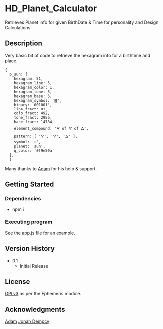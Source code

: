 # HD_Planet_Calculator

Retrieves Planet info for given BirthDate & Time for personality and Design Calculations

## Description

Very basic bit of code to retrieve the hexagram info for a birthtime and place.

```
{
  p_sun: {
    hexagram: 51,
    hexagram_line: 5,
    hexagram_color: 1,
    hexagram_tone: 5,
    hexagram_base: 5,
    hexagram_symbol: '䷲',
    binary: '001001',
    line_fract: 82,
    colo_fract: 492,
    tone_fract: 2956,
    base_fract: 14784,
    element_compound: '🜃 of 🜄 of 🜂',
    pattern: [ '🜃', '🜄', '🜂' ],
    symbol: '☉',
    planet: 'sun',
    q_color: '#f9e50a'
  },
  }
```

Many thanks to [Adam](https://github.com/adamblvck/) for his help & support.

## Getting Started

### Dependencies

* npm i

### Executing program

See the app.js file for an example.

## Version History

* 0.1
    * Initial Release

## License

[GPLv3](https://www.gnu.org/licenses/gpl-3.0.html) as per the Ephemeris module.

## Acknowledgments

[Adam](https://github.com/adamblvck/)
[Jonah Dempcy](https://github.com/jdempcy)